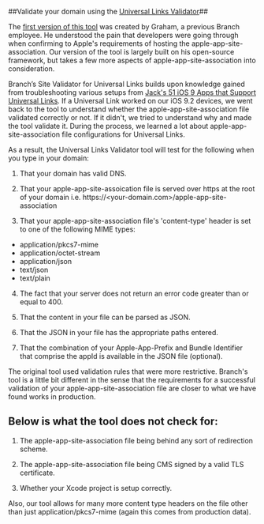 ##Validate your domain using the [Universal Links Validator](https://branch.io/resources/universal-links/)##

The [first version of this tool](https://github.com/shortstuffsushi/Universal-Link-Validator) was created by Graham, a previous Branch employee. He understood the pain that developers were going through when confirming to Apple's requirements of hosting the apple-app-site-association. Our version of the tool is largely built on his open-source framework, but takes a few more aspects of apple-app-site-association into consideration.

Branch’s Site Validator for Universal Links builds upon knowledge gained from troubleshooting various setups from [Jack's 51 iOS 9 Apps that Support Universal Links](http://www.jackivers.me/blog/2015/9/17/list-of-universal-link-ios-9-apps). If a Universal Link worked on our iOS 9.2 devices, we went back to the tool to understand whether the apple-app-site-association file validated correctly or not. If it didn't, we tried to understand why and made the tool validate it. During the process, we learned a lot about apple-app-site-association file configurations for Universal Links. 

As a result, the Universal Links Validator tool will test for the following when you type in your domain:

1. That your domain has valid DNS.

2. That your apple-app-site-assoication file is served over https at the root of your domain i.e. https://<your-domain.com>/apple-app-site-association

3. That your apple-app-site-association file's 'content-type' header is set to one of the following MIME types:

  * application/pkcs7-mime
  * application/octet-stream
  * application/json
  * text/json
  * text/plain

4. The fact that your server does not return an error code greater than or equal to 400.

5. That the content in your file can be parsed as JSON.

6. That the JSON in your file has the appropriate paths entered.

7. That the combination of your Apple-App-Prefix and Bundle Identifier that comprise the appId is available in the JSON file (optional).

The original tool used validation rules that were more restrictive. Branch's tool is a little bit different in the sense that the requirements for a successful validation of your apple-app-site-association file are closer to what we have found works in production.

## Below is what the tool does not check for: ##

1. The apple-app-site-association file being behind any sort of redirection scheme.

2. The apple-app-site-association file being CMS signed by a valid TLS certificate.

3. Whether your Xcode project is setup correctly.

Also, our tool allows for many more content type headers on the file other than just application/pkcs7-mime (again this comes from production data).
